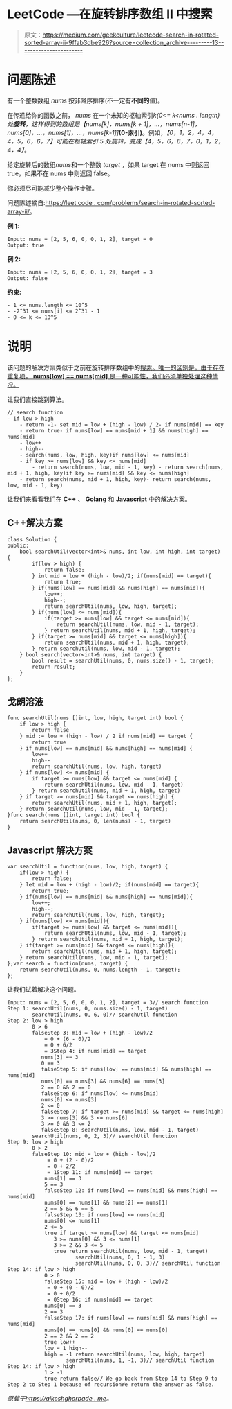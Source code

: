 # LeetCode —在旋转排序数组 II 中搜索

> 原文：<https://medium.com/geekculture/leetcode-search-in-rotated-sorted-array-ii-9ffab3dbe926?source=collection_archive---------13----------------------->

# 问题陈述

有一个整数数组 *nums* 按非降序排序(不一定有**不同的**值)。

在传递给你的函数之前， *nums* 在一个未知的枢轴索引*k(0<= k<nums . length)*处**旋转**，这样得到的数组是*【nums[k]，nums[k + 1]，…，nums[n-1]，nums[0]，…，nums[1]，…，nums[k-1]]***(0-索引)**。例如，*【0，1，2，4，4，4，5，6，6，7】*可能在枢轴索引 5 处旋转，变成*【4，5，6，6，7，0，1，2，4，4】*。

给定旋转后的数组*nums*和一个整数 *target* ，如果 target 在 nums 中则返回 true，如果不在 nums 中则返回 false。

你必须尽可能减少整个操作步骤。

问题陈述摘自:[https://leet code . com/problems/search-in-rotated-sorted-array-ii/](https://leetcode.com/problems/search-in-rotated-sorted-array-ii/)。

**例 1:**

```
Input: nums = [2, 5, 6, 0, 0, 1, 2], target = 0
Output: true
```

**例 2:**

```
Input: nums = [2, 5, 6, 0, 0, 1, 2], target = 3
Output: false
```

**约束:**

```
- 1 <= nums.length <= 10^5
- -2^31 <= nums[i] <= 2^31 - 1
- 0 <= k <= 10^5
```

# 说明

该问题的解决方案类似于之前在旋转排序数组中的[搜索。唯一的区别是，由于存在重复项， **nums[low] == nums[mid]** 是一种可能性，我们必须单独处理这种情况。](https://alkeshghorpade.me/post/leetcode-search-in-rotated-sorted-array)

让我们直接跳到算法。

```
// search function
- if low > high
    - return -1- set mid = low + (high - low) / 2- if nums[mid] == key
    - return true- if nums[low] == nums[mid + 1] && nums[high] == nums[mid]
    - low++
    - high--
    - search(nums, low, high, key)if nums[low] <= nums[mid]
    - if key >= nums[low] && key <= nums[mid]
        - return search(nums, low, mid - 1, key) - return search(nums, mid + 1, high, key)if key >= nums[mid] && key <= nums[high]
    - return search(nums, mid + 1, high, key)- return search(nums, low, mid - 1, key)
```

让我们来看看我们在 **C++** 、 **Golang** 和 **Javascript** 中的解决方案。

## C++解决方案

```
class Solution {
public:
    bool searchUtil(vector<int>& nums, int low, int high, int target) {
        if(low > high) {
            return false;
        } int mid = low + (high - low)/2; if(nums[mid] == target){
            return true;
        } if(nums[low] == nums[mid] && nums[high] == nums[mid]){
            low++;
            high--;
            return searchUtil(nums, low, high, target);
        } if(nums[low] <= nums[mid]){
            if(target >= nums[low] && target <= nums[mid]){
                return searchUtil(nums, low, mid - 1, target);
            } return searchUtil(nums, mid + 1, high, target);
        } if(target >= nums[mid] && target <= nums[high]){
            return searchUtil(nums, mid + 1, high, target);
        } return searchUtil(nums, low, mid - 1, target);
    } bool search(vector<int>& nums, int target) {
        bool result = searchUtil(nums, 0, nums.size() - 1, target);
        return result;
    }
};
```

## 戈朗溶液

```
func searchUtil(nums []int, low, high, target int) bool {
    if low > high {
        return false
    } mid := low + (high - low) / 2 if nums[mid] == target {
        return true
    } if nums[low] == nums[mid] && nums[high] == nums[mid] {
        low++
        high--
        return searchUtil(nums, low, high, target)
    } if nums[low] <= nums[mid] {
        if target >= nums[low] && target <= nums[mid] {
            return searchUtil(nums, low, mid - 1, target)
        } return searchUtil(nums, mid + 1, high, target)
    } if target >= nums[mid] && target <= nums[high] {
        return searchUtil(nums, mid + 1, high, target);
    } return searchUtil(nums, low, mid - 1, target);
}func search(nums []int, target int) bool {
    return searchUtil(nums, 0, len(nums) - 1, target)
}
```

## Javascript 解决方案

```
var searchUtil = function(nums, low, high, target) {
    if(low > high) {
        return false;
    } let mid = low + (high - low)/2; if(nums[mid] == target){
        return true;
    } if(nums[low] == nums[mid] && nums[high] == nums[mid]){
        low++;
        high--;
        return searchUtil(nums, low, high, target);
    } if(nums[low] <= nums[mid]){
        if(target >= nums[low] && target <= nums[mid]){
            return searchUtil(nums, low, mid - 1, target);
        } return searchUtil(nums, mid + 1, high, target);
    } if(target >= nums[mid] && target <= nums[high]){
        return searchUtil(nums, mid + 1, high, target);
    } return searchUtil(nums, low, mid - 1, target);
};var search = function(nums, target) {
    return searchUtil(nums, 0, nums.length - 1, target);
};
```

让我们试着解决这个问题。

```
Input: nums = [2, 5, 6, 0, 0, 1, 2], target = 3// search function
Step 1: searchUtil(nums, 0, nums.size() - 1, target)
        searchUtil(nums, 0, 6, 0)// searchUtil function
Step 2: low > high
        0 > 6
        falseStep 3: mid = low + (high - low)/2
            = 0 + (6 - 0)/2
            = 0 + 6/2
            = 3Step 4: if nums[mid] == target
           nums[3] == 3
           0 == 3
           falseStep 5: if nums[low] == nums[mid] && nums[high] == nums[mid]
           nums[0] == nums[3] && nums[6] == nums[3]
           2 == 0 && 2 == 0
           falseStep 6: if nums[low] <= nums[mid]
           nums[0] <= nums[3]
           2 <= 0
           falseStep 7: if target >= nums[mid] && target <= nums[high]
           3 >= nums[3] && 3 <= nums[6]
           3 >= 0 && 3 <= 2
           falseStep 8: searchUtil(nums, low, mid - 1, target)
        searchUtil(nums, 0, 2, 3)// searchUtil function
Step 9: low > high
        0 > 2
        falseStep 10: mid = low + (high - low)/2
             = 0 + (2 - 0)/2
             = 0 + 2/2
             = 1Step 11: if nums[mid] == target
            nums[1] == 3
            5 == 3
            falseStep 12: if nums[low] == nums[mid] && nums[high] == nums[mid]
            nums[0] == nums[1] && nums[2] == nums[1]
            2 == 5 && 6 == 5
            falseStep 13: if nums[low] <= nums[mid]
            nums[0] <= nums[1]
            2 <= 5
            true if target >= nums[low] && target <= nums[mid]
               3 >= nums[0] && 3 <= nums[1]
               3 >= 2 && 3 <= 5
               true return searchUtil(nums, low, mid - 1, target)
                      searchUtil(nums, 0, 1 - 1, 3)
                      searchUtil(nums, 0, 0, 3)// searchUtil function
Step 14: if low > high
            0 > 0
            falseStep 15: mid = low + (high - low)/2
             = 0 + (0 - 0)/2
             = 0 + 0/2
             = 0Step 16: if nums[mid] == target
            nums[0] == 3
            2 == 3
            falseStep 17: if nums[low] == nums[mid] && nums[high] == nums[mid]
            nums[0] == nums[0] && nums[0] == nums[0]
            2 == 2 && 2 == 2
            true low++
            low = 1 high--
            high = -1 return searchUtil(nums, low, high, target)
                   searchUtil(nums, 1, -1, 3)// searchUtil function
Step 14: if low > high
            1 > -1
            true return false// We go back from Step 14 to Step 9 to Step 2 to Step 1 because of recursionWe return the answer as false.
```

*原载于*[*https://alkeshghorpade . me*](https://alkeshghorpade.me/post/leetcode-search-in-sorted-rotated-array-ii)*。*